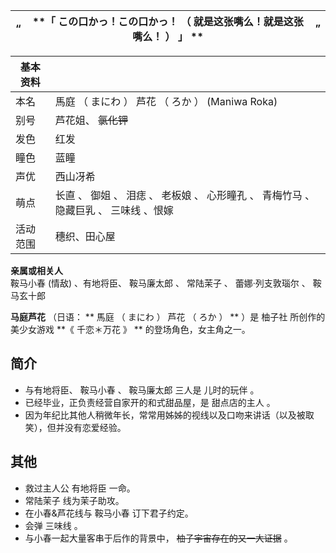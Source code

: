 |  “  |  **「 この口かっ！この口かっ！  （  就是这张嘴么！就是这张嘴么！  ）  」 ** |  ”   
---|---|---  
  
|  **基本资料**  ||
|---|---|
|本名  |  馬庭  （  まにわ  ）  芦花  （  ろか  ）  (Maniwa Roka)   |
|别号  |  芦花姐、 ~~氯化钾~~  |
|发色  |  红发   |
|瞳色  |  蓝瞳   |
|声优  |  西山冴希   |
|萌点  |  长直  、  御姐  、  泪痣  、  老板娘  、  心形瞳孔  、  青梅竹马  、  隐藏巨乳  、  三味线  、恨嫁   |
|活动范围  |  穗织、田心屋   |
**亲属或相关人**  
鞍马小春  (情敌)  、有地将臣、  鞍马廉太郎  、  常陆茉子  、  蕾娜·列支敦瑙尔  、  鞍马玄十郎  
  
**马庭芦花** （日语： ** 馬庭  （  まにわ  ）  芦花  （  ろか  ）  ** ）是  柚子社  所创作的美少女游戏 **《 千恋＊万花
》 ** 的登场角色，女主角之一。

##  简介

  * 与有地将臣、  鞍马小春  、  鞍马廉太郎  三人是  儿时的玩伴  。 
  * 已经毕业，正负责经营自家开的和式甜品屋，是  甜点店的主人  。 
  * 因为年纪比其他人稍微年长，常常用姊姊的视线以及口吻来讲话（以及被取笑），但并没有恋爱经验。 

##  其他

  * 救过主人公 有地将臣 一命。 
  * 常陆茉子  线为茉子助攻。 
  * 在小春&芦花线与  鞍马小春  订下君子约定。 
  * 会弹  三味线  。 
  * 与小春一起大量客串于后作的背景中， ~~柚子宇宙存在的又一大证据~~ 。 